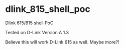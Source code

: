 # dlink_815_shell_poc
Dlink 615/815 shell PoC

Tested on D-Link Version A 1.3

Believe this will work D-Link 615 as well.  Maybe more?!
